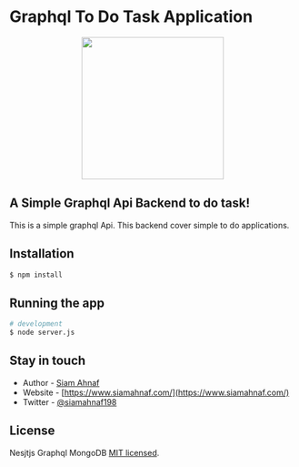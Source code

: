 # Graphql To Do Task Application

<p align="center">
  <a href="https://www.siamahnaf.com/" target="blank"><img src="https://lh3.googleusercontent.com/d/1otxg0vwa395hbgPco_CUExdgJPkIx-t4" width="250"/> </a>
</p>

## A Simple Graphql Api Backend to do task!
This is a simple graphql Api. This backend cover simple to do applications.

## Installation

```bash
$ npm install
```

## Running the app

```bash
# development
$ node server.js
```

## Stay in touch

- Author - [Siam Ahnaf](https://www.siamahnaf.com/)
- Website - [https://www.siamahnaf.com/](https://www.siamahnaf.com/)
- Twitter - [@siamahnaf198](https://twitter.com/siamahnaf198)

## License

Nesjtjs Graphql MongoDB [MIT licensed](LICENSE).
